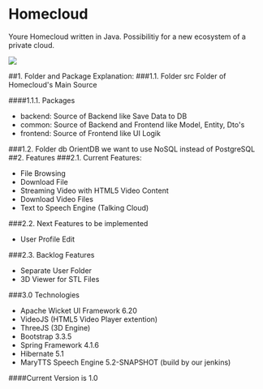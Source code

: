 # Homecloud

Youre Homecloud written in Java. Possibilitiy for a new ecosystem of a private cloud.

<img src="http://81.169.224.34:8090/download/attachments/9961474/Bildschirmfoto%202015-07-06%20um%2008.28.31.png?version=1&modificationDate=1436164203966&api=v2"/>


##1. Folder and Package Explanation:
###1.1. Folder src 
Folder of Homecloud's Main Source

####1.1.1. Packages
- backend: Source of Backend like Save Data to DB
- common: Source of Backend and Frontend like Model, Entity, Dto's
- frontend: Source of Frontend like UI Logik  

###1.2. Folder db
OrientDB we want to use NoSQL instead of PostgreSQL
##2. Features
###2.1. Current Features:
- File Browsing
- Download File
- Streaming Video with HTML5 Video Content
- Download Video Files
- Text to Speech Engine (Talking Cloud)

###2.2. Next Features to be implemented
- User Profile Edit

###2.3. Backlog Features
- Separate User Folder
- 3D Viewer for STL Files

###3.0 Technologies
- Apache Wicket UI Framework 6.20
- VideoJS (HTML5 Video Player extention)
- ThreeJS (3D Engine)
- Bootstrap 3.3.5
- Spring Framework 4.1.6
- Hibernate 5.1
- MaryTTS Speech Engine 5.2-SNAPSHOT (build by our jenkins) 

####Current Version is 1.0

